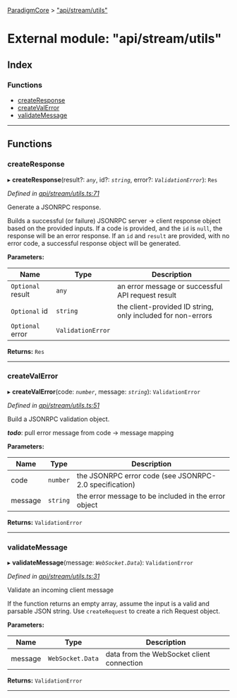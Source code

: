 [ParadigmCore](../README.md) > ["api/stream/utils"](../modules/_api_stream_utils_.md)

# External module: "api/stream/utils"

## Index

### Functions

* [createResponse](_api_stream_utils_.md#createresponse)
* [createValError](_api_stream_utils_.md#createvalerror)
* [validateMessage](_api_stream_utils_.md#validatemessage)

---

## Functions

<a id="createresponse"></a>

###  createResponse

▸ **createResponse**(result?: *`any`*, id?: *`string`*, error?: *`ValidationError`*): `Res`

*Defined in [api/stream/utils.ts:71](https://github.com/paradigmfoundation/paradigmcore/blob/922005d/src/api/stream/utils.ts#L71)*

Generate a JSONRPC response.

Builds a successful (or failure) JSONRPC server -> client response object based on the provided inputs. If a code is provided, and the `id` is `null`, the response will be an error response. If an `id` and `result` are provided, with no error code, a successful response object will be generated.

**Parameters:**

| Name | Type | Description |
| ------ | ------ | ------ |
| `Optional` result | `any` |  an error message or successful API request result |
| `Optional` id | `string` |  the client-provided ID string, only included for non-errors |
| `Optional` error | `ValidationError` |

**Returns:** `Res`

___
<a id="createvalerror"></a>

###  createValError

▸ **createValError**(code: *`number`*, message: *`string`*): `ValidationError`

*Defined in [api/stream/utils.ts:51](https://github.com/paradigmfoundation/paradigmcore/blob/922005d/src/api/stream/utils.ts#L51)*

Build a JSONRPC validation object.

*__todo__*: pull error message from code -> message mapping

**Parameters:**

| Name | Type | Description |
| ------ | ------ | ------ |
| code | `number` |  the JSONRPC error code (see JSONRPC-2.0 specification) |
| message | `string` |  the error message to be included in the error object |

**Returns:** `ValidationError`

___
<a id="validatemessage"></a>

###  validateMessage

▸ **validateMessage**(message: *`WebSocket.Data`*): `ValidationError`

*Defined in [api/stream/utils.ts:31](https://github.com/paradigmfoundation/paradigmcore/blob/922005d/src/api/stream/utils.ts#L31)*

Validate an incoming client message

If the function returns an empty array, assume the input is a valid and parsable JSON string. Use `createRequest` to create a rich Request object.

**Parameters:**

| Name | Type | Description |
| ------ | ------ | ------ |
| message | `WebSocket.Data` |  data from the WebSocket client connection |

**Returns:** `ValidationError`

___

